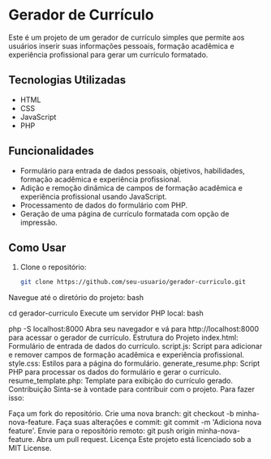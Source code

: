 


# Gerador de Currículo

Este é um projeto de um gerador de currículo simples que permite aos usuários inserir suas informações pessoais, formação acadêmica e experiência profissional 
para gerar um currículo formatado.

## Tecnologias Utilizadas

- HTML
- CSS
- JavaScript
- PHP

## Funcionalidades

- Formulário para entrada de dados pessoais, objetivos, habilidades, formação acadêmica e experiência profissional.
- Adição e remoção dinâmica de campos de formação acadêmica e experiência profissional usando JavaScript.
- Processamento de dados do formulário com PHP.
- Geração de uma página de currículo formatada com opção de impressão.

## Como Usar

1. Clone o repositório:
   ```bash
   git clone https://github.com/seu-usuario/gerador-curriculo.git
Navegue até o diretório do projeto:
bash

cd gerador-curriculo
Execute um servidor PHP local:
bash

php -S localhost:8000
Abra seu navegador e vá para http://localhost:8000 para acessar o gerador de currículo.
Estrutura do Projeto
index.html: Formulário de entrada de dados do currículo.
script.js: Script para adicionar e remover campos de formação acadêmica e experiência profissional.
style.css: Estilos para a página do formulário.
generate_resume.php: Script PHP para processar os dados do formulário e gerar o currículo.
resume_template.php: Template para exibição do currículo gerado.
Contribuição
Sinta-se à vontade para contribuir com o projeto. Para fazer isso:

Faça um fork do repositório.
Crie uma nova branch: git checkout -b minha-nova-feature.
Faça suas alterações e commit: git commit -m 'Adiciona nova feature'.
Envie para o repositório remoto: git push origin minha-nova-feature.
Abra um pull request.
Licença
Este projeto está licenciado sob a MIT License.


